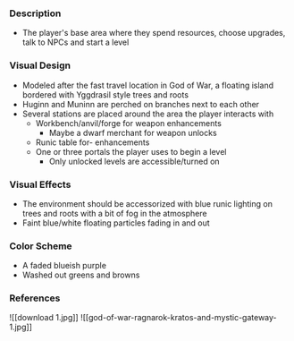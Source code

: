### Description
- The player's base area where they spend resources, choose upgrades, talk to NPCs and start a level
### Visual Design
- Modeled after the fast travel location in God of War, a floating island bordered with Yggdrasil style trees and roots
- Huginn and Muninn are perched on branches next to each other
- Several stations are placed around the area the player interacts with
	- Workbench/anvil/forge for weapon enhancements
		- Maybe a dwarf merchant for weapon unlocks
	- Runic table for- enhancements
	- One or three portals the player uses to begin a level
		- Only unlocked levels are accessible/turned on
### Visual Effects
- The environment should be accessorized with blue runic lighting on trees and roots with a bit of fog in the atmosphere
- Faint blue/white floating particles fading in and out
### Color Scheme
- A faded blueish purple
- Washed out greens and browns
### References
![[download 1.jpg]]
![[god-of-war-ragnarok-kratos-and-mystic-gateway-1.jpg]]